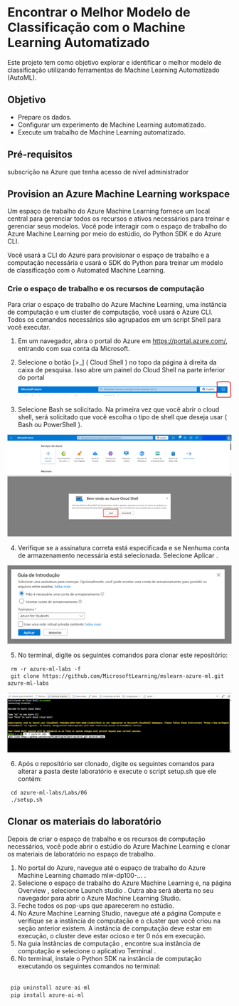 # Encontrar o Melhor Modelo de Classificação com o Machine Learning Automatizado

Este projeto tem como objetivo explorar e identificar o melhor modelo de classificação utilizando ferramentas de Machine Learning Automatizado (AutoML).

## Objetivo

- Prepare os dados.
- Configurar um experimento de Machine Learning automatizado.
- Execute um trabalho de Machine Learning automatizado.

## Pré-requisitos

subscrição na Azure que tenha acesso de nível administrador

## Provision an Azure Machine Learning workspace

Um espaço de trabalho do Azure Machine Learning fornece um local central para gerenciar todos os recursos e ativos necessários para treinar e gerenciar seus modelos. Você pode interagir com o espaço de trabalho do Azure Machine Learning por meio do estúdio, do Python SDK e do Azure CLI.

Você usará a CLI do Azure para provisionar o espaço de trabalho e a computação necessária e usará o SDK do Python para treinar um modelo de classificação com o Automated Machine Learning.

### Crie o espaço de trabalho e os recursos de computação

Para criar o espaço de trabalho do Azure Machine Learning, uma instância de computação e um cluster de computação, você usará o Azure CLI. Todos os comandos necessários são agrupados em um script Shell para você executar.

1. Em um navegador, abra o portal do Azure em https://portal.azure.com/, entrando com sua conta da Microsoft.


2. Selecione o botão [>_] ( Cloud Shell ) no topo da página à direita da caixa de pesquisa. Isso abre um painel do Cloud Shell na parte inferior do portal
![alt text][shell]

[shell]: https://github.com/David8Fernando/Encontrar-o-melhor-modelo-de-classifica--o-com-o-Machine-Learning-Automatizado/blob/b77d81da8cc517b0a911c9c4596af15f2189ab74/img/shell.png "Shell"

3. Selecione Bash se solicitado. Na primeira vez que você abrir o cloud shell, será solicitado que você escolha o tipo de shell que deseja usar ( Bash ou PowerShell ).

![alt text][bash]

[bash]: https://github.com/David8Fernando/Encontrar-o-melhor-modelo-de-classifica--o-com-o-Machine-Learning-Automatizado/blob/main/img/bash.png "Bash"

4. Verifique se a assinatura correta está especificada e se Nenhuma conta de armazenamento necessária está selecionada. Selecione Aplicar .

![alt text][guiashell]

[guiashell]: https://github.com/David8Fernando/Encontrar-o-melhor-modelo-de-classifica--o-com-o-Machine-Learning-Automatizado/blob/main/img/guiashell.png "Guia Shell"

5. No terminal, digite os seguintes comandos para clonar este repositório:

```
 rm -r azure-ml-labs -f
 git clone https://github.com/MicrosoftLearning/mslearn-azure-ml.git azure-ml-labs
```
![alt text][imagem1]

[imagem1]: https://github.com/David8Fernando/Encontrar-o-melhor-modelo-de-classifica--o-com-o-Machine-Learning-Automatizado/blob/main/img/shell1.png "Guia Shell1"


6. Após o repositório ser clonado, digite os seguintes comandos para alterar a pasta deste laboratório e execute o script setup.sh que ele contém:
```
 cd azure-ml-labs/Labs/06
 ./setup.sh
```

## Clonar os materiais do laboratório
Depois de criar o espaço de trabalho e os recursos de computação necessários, você pode abrir o estúdio do Azure Machine Learning e clonar os materiais de laboratório no espaço de trabalho.

1. No portal do Azure, navegue até o espaço de trabalho do Azure Machine Learning chamado mlw-dp100-… .
2. Selecione o espaço de trabalho do Azure Machine Learning e, na página Overview , selecione Launch studio . Outra aba será aberta no seu navegador para abrir o Azure Machine Learning Studio.
3. Feche todos os pop-ups que aparecerem no estúdio.
4. No Azure Machine Learning Studio, navegue até a página Compute e verifique se a instância de computação e o cluster que você criou na seção anterior existem. A instância de computação deve estar em execução, o cluster deve estar ocioso e ter 0 nós em execução.
5. Na guia Instâncias de computação , encontre sua instância de computação e selecione o aplicativo Terminal .
6. No terminal, instale o Python SDK na instância de computação executando os seguintes comandos no terminal:

```python

 pip uninstall azure-ai-ml
 pip install azure-ai-ml

 ```